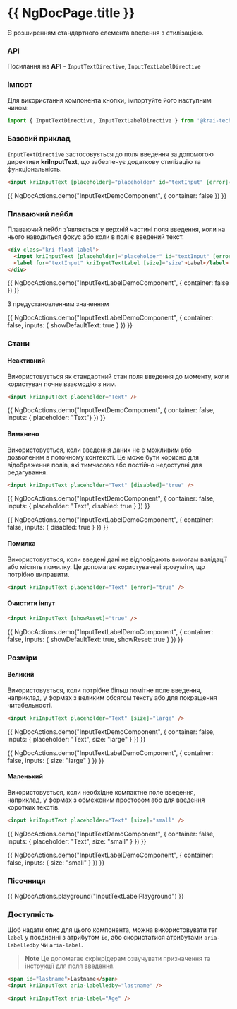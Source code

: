 # {{ NgDocPage.title }}

Є розширенням стандартного елемента введення з стилізацією.

### API

Посилання на **API** - `InputTextDirective`, `InputTextLabelDirective`

### Імпорт

Для використання компонента кнопки, імпортуйте його наступним чином:

```ts
import { InputTextDirective, InputTextLabelDirective } from '@krai-tech/kit/input-text';
```

### Базовий приклад

`InputTextDirective` застосовується до поля введення за допомогою директиви **kriInputText**, що забезпечує додаткову стилізацію та функціональність.

```html name="input-text.directive.ts"
<input kriInputText [placeholder]="placeholder" id="textInput" [error]="error" [disabled]="disabled" [size]="size" />
```

{{ NgDocActions.demo("InputTextDemoComponent", { container: false }) }}

### Плаваючий лейбл

Плаваючий лейбл з’являється у верхній частині поля введення, коли на нього наводиться фокус або коли в полі є введений текст.

```html name="input-text.directive.ts, input-text-label.directive.ts"
<div class="kri-float-label">
  <input kriInputText [placeholder]="placeholder" id="textInput" [error]="error" [disabled]="disabled" [size]="size" />
  <label for="textInput" kriInputTextLabel [size]="size">Label</label>
</div>
```

{{ NgDocActions.demo("InputTextLabelDemoComponent", { container: false }) }}

З предустановленним значенням

{{ NgDocActions.demo("InputTextLabelDemoComponent", { container: false, inputs: { showDefaultText: true } }) }}

### Стани

#### Неактивний

Використовується як стандартний стан поля введення до моменту, коли користувач почне взаємодію з ним.

```html name="input-text.directive.ts"
<input kriInputText placeholder="Text" />
```

{{ NgDocActions.demo("InputTextDemoComponent", { container: false, inputs: { placeholder: "Text"} }) }}

#### Вимкнено

Використовується, коли введення даних не є можливим або дозволеним в поточному контексті.
Це може бути корисно для відображення полів, які тимчасово або постійно недоступні для редагування.

```html name="input-text.directive.ts"
<input kriInputText placeholder="Text" [disabled]="true" />
```

{{ NgDocActions.demo("InputTextDemoComponent", { container: false, inputs: { placeholder: "Text", disabled: true } }) }}

{{ NgDocActions.demo("InputTextLabelDemoComponent", { container: false, inputs: { disabled: true } }) }}

#### Помилка

Використовується, коли введені дані не відповідають вимогам валідації або містять помилку.
Це допомагає користувачеві зрозуміти, що потрібно виправити.

```html name="input-text.directive.ts"
<input kriInputText placeholder="Text" [error]="true" />
```

#### Очистити інпут

```html name="input-text.directive.ts"
<input kriInputText [showReset]="true" />
```

{{ NgDocActions.demo("InputTextLabelDemoComponent", { container: false, inputs: { showDefaultText: true, showReset: true } }) }}

### Розміри

#### Великий

Використовується, коли потрібне більш помітне поле введення, наприклад, у формах з великим обсягом тексту або для покращення читабельності.

```html name="input-text.directive.ts"
<input kriInputText placeholder="Text" [size]="large" />
```

{{ NgDocActions.demo("InputTextDemoComponent", { container: false, inputs: { placeholder: "Text", size: "large" } }) }}

{{ NgDocActions.demo("InputTextLabelDemoComponent", { container: false, inputs: { size: "large" } }) }}

#### Маленький

Використовується, коли необхідне компактне поле введення, наприклад, у формах з обмеженим простором або для введення коротких текстів.

```html name="input-text.directive.ts"
<input kriInputText placeholder="Text" [size]="small" />
```

{{ NgDocActions.demo("InputTextDemoComponent", { container: false, inputs: { placeholder: "Text", size: "small" } }) }}

{{ NgDocActions.demo("InputTextLabelDemoComponent", { container: false, inputs: { size: "small" } }) }}

### Пісочниця

{{ NgDocActions.playground("InputTextLabelPlayground") }}

### Доступність

Щоб надати опис для цього компонента, можна використовувати тег `label` у поєднанні з атрибутом `id`, або скористатися атрибутами `aria-labelledby` чи `aria-label`.

> **Note**
> Це допомагає скрінрідерам озвучувати призначення та інструкції для поля введення.

```html
<span id="lastname">Lastname</span>
<input kriInputText aria-labelledby="lastname" />

<input kriInputText aria-label="Age" />
```
